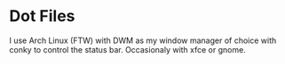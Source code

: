 Dot Files
=========

I use Arch Linux (FTW) with DWM as my window manager of choice with conky to control the status bar. Occasionaly with xfce or gnome. 
